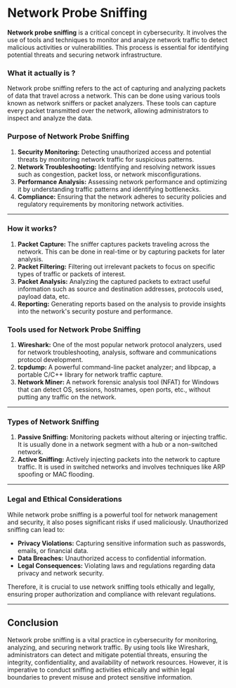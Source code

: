 # Network Probe Sniffing
<p><b>Network probe sniffing</b> is a critical concept in cybersecurity. It involves the use of tools and techniques to monitor and analyze network traffic to detect malicious activities or vulnerabilities. This process is essential for identifying potential threats and securing network infrastructure.</p>
<h3> What it actually is ? </h3>
<p>Network probe sniffing refers to the act of capturing and analyzing packets of data that travel across a network. This can be done using various tools known as network sniffers or packet analyzers. These tools can capture every packet transmitted over the network, allowing administrators to inspect and analyze the data.</p>
<h3>Purpose of Network Probe Sniffing</h3>
<ol>
  <li><b>Security Monitoring:</b> Detecting unauthorized access and potential threats by monitoring network traffic for suspicious patterns.</li>
  <li><b>Network Troubleshooting:</b> Identifying and resolving network issues such as congestion, packet loss, or network misconfigurations.</li>
  <li><b>Performance Analysis:</b> Assessing network performance and optimizing it by understanding traffic patterns and identifying bottlenecks.</li>
  <li><b>Compliance:</b> Ensuring that the network adheres to security policies and regulatory requirements by monitoring network activities.</li>
</ol>
<hr>
<h3>How it works?</h3>
<ol>
  <li><b>Packet Capture:</b> The sniffer captures packets traveling across the network. This can be done in real-time or by capturing packets for later analysis.</li>
  <li><b>Packet Filtering:</b> Filtering out irrelevant packets to focus on specific types of traffic or packets of interest.</li>
  <li><b>Packet Analysis:</b> Analyzing the captured packets to extract useful information such as source and destination addresses, protocols used, payload data, etc.</li>
  <li><b>Reporting:</b> Generating reports based on the analysis to provide insights into the network's security posture and performance.</li>
</ol>

<h3>Tools used for Network Probe Sniffing</h3>
<ol>
  <li><b>Wireshark:</b> One of the most popular network protocol analyzers, used for network troubleshooting, analysis, software and communications protocol development.</li>
  <li><b>tcpdump:</b> A powerful command-line packet analyzer; and libpcap, a portable C/C++ library for network traffic capture.</li>
  <li><b>Network Miner:</b> A network forensic analysis tool (NFAT) for Windows that can detect OS, sessions, hostnames, open ports, etc., without putting any traffic on the network.</li>
</ol>
<hr>
<h3>Types of Network Sniffing</h3>
<ol>
  <li><b>Passive Sniffing:</b> Monitoring packets without altering or injecting traffic. It is usually done in a network segment with a hub or a non-switched network.</li>
  <li><b>Active Sniffing:</b> Actively injecting packets into the network to capture traffic. It is used in switched networks and involves techniques like ARP spoofing or MAC flooding.</li>
</ol>
<hr>
<h3>Legal and Ethical Considerations</h3>
<p>While network probe sniffing is a powerful tool for network management and security, it also poses significant risks if used maliciously. Unauthorized sniffing can lead to:</p>
<ul>
  <li><b>Privacy Violations:</b> Capturing sensitive information such as passwords, emails, or financial data.</li>
  <li><b>Data Breaches:</b> Unauthorized access to confidential information.</li>
  <li><b>Legal Consequences:</b> Violating laws and regulations regarding data privacy and network security.</li>
</ul>
<p>Therefore, it is crucial to use network sniffing tools ethically and legally, ensuring proper authorization and compliance with relevant regulations.</p>
<hr>
<h2>Conclusion</h2>
<p>Network probe sniffing is a vital practice in cybersecurity for monitoring, analyzing, and securing network traffic. By using tools like Wireshark, administrators can detect and mitigate potential threats, ensuring the integrity, confidentiality, and availability of network resources. However, it is imperative to conduct sniffing activities ethically and within legal boundaries to prevent misuse and protect sensitive information.</p>
